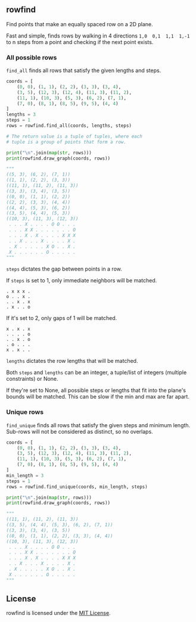 ## rowfind
Find points that make an equally spaced row on a 2D plane.

Fast and simple, finds rows by walking in 4 directions `1,0  0,1  1,1  1,-1` to n steps from a point and checking if the next point exists.

### All possible rows
`find_all` finds all rows that satisfy the given lengths and steps.
```python
coords = [
    (0, 0), (1, 1), (2, 2), (3, 3), (3, 4),
    (3, 5), (12, 3), (12, 4), (11, 3), (11, 2),
    (11, 1), (10, 3), (5, 3), (6, 2), (7, 1),
    (7, 0), (8, 1), (8, 5), (9, 5), (4, 4)
]
lengths = 3
steps = 1
rows = rowfind.find_all(coords, lengths, steps)

# The return value is a tuple of tuples, where each
# tuple is a group of points that form a row.

print("\n".join(map(str, rows)))
print(rowfind.draw_graph(coords, rows))

"""
((5, 3), (6, 2), (7, 1))
((1, 1), (2, 2), (3, 3))
((11, 1), (11, 2), (11, 3))
((3, 3), (3, 4), (3, 5))
((0, 0), (1, 1), (2, 2))
((2, 2), (3, 3), (4, 4))
((4, 4), (5, 3), (6, 2))
((3, 5), (4, 4), (5, 3))
((10, 3), (11, 3), (12, 3))
 . . . X . . . . O O . . .
 . . . X X . . . . . . . O
 . . . X . X . . . . X X X
 . . X . . . X . . . . X .
 . X . . . . . X O . . X .
 X . . . . . . O . . . . .
"""
```
`steps` dictates the gap between points in a row.

If `steps` is set to 1, only immediate neighbors will be matched.
```
. x x x .
o . . x .
. . x . x
. x . . o
```
If it's set to 2, only gaps of 1 will be matched.
```
x . x . x
. . . . o
. . x . o
. o . . .
x . x . .
```

`lengths` dictates the row lengths that will be matched.

Both `steps` and `lengths` can be an integer, a tuple/list of integers (multiple constraints) or None.

If they're set to None, all possible steps or lengths that fit into the plane's bounds will be matched. This can be slow if the min and max are far apart.

### Unique rows
`find_unique` finds all rows that satisfy the given steps and minimum length. Sub-rows will not be considered as distinct, so no overlaps.
```python
coords = [
    (0, 0), (1, 1), (2, 2), (3, 3), (3, 4),
    (3, 5), (12, 3), (12, 4), (11, 3), (11, 2),
    (11, 1), (10, 3), (5, 3), (6, 2), (7, 1),
    (7, 0), (8, 1), (8, 5), (9, 5), (4, 4)
]
min_length = 3
steps = 1
rows = rowfind.find_unique(coords, min_length, steps)

print("\n".join(map(str, rows)))
print(rowfind.draw_graph(coords, rows))

"""
((11, 1), (11, 2), (11, 3))
((3, 5), (4, 4), (5, 3), (6, 2), (7, 1))
((3, 3), (3, 4), (3, 5))
((0, 0), (1, 1), (2, 2), (3, 3), (4, 4))
((10, 3), (11, 3), (12, 3))
 . . . X . . . . O O . . .
 . . . X X . . . . . . . O
 . . . X . X . . . . X X X
 . . X . . . X . . . . X .
 . X . . . . . X O . . X .
 X . . . . . . O . . . . .
"""
```

## License
rowfind is licensed under the [MIT License](LICENSE).
